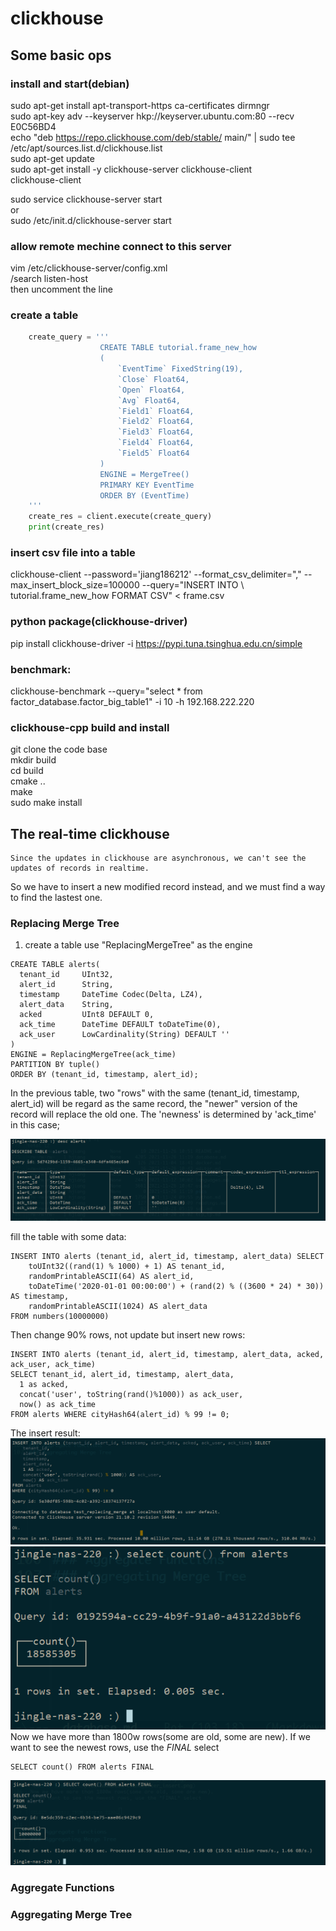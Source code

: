 # clickhouse
## Some basic ops
### install and start(debian)
sudo apt-get install apt-transport-https ca-certificates dirmngr  
sudo apt-key adv --keyserver hkp://keyserver.ubuntu.com:80 --recv E0C56BD4  
echo "deb https://repo.clickhouse.com/deb/stable/ main/" | sudo tee /etc/apt/sources.list.d/clickhouse.list  
sudo apt-get update  
sudo apt-get install -y clickhouse-server clickhouse-client  
clickhouse-client  

sudo service clickhouse-server start  
or  
sudo /etc/init.d/clickhouse-server start  

### allow remote mechine connect to this server
vim /etc/clickhouse-server/config.xml  
/search listen-host  
then uncomment the line  
### create a table
``` python
    create_query = '''
                    CREATE TABLE tutorial.frame_new_how
                    (
                        `EventTime` FixedString(19),
                        `Close` Float64,
                        `Open` Float64,
                        `Avg` Float64, 
                        `Field1` Float64,
                        `Field2` Float64,
                        `Field3` Float64,
                        `Field4` Float64,
                        `Field5` Float64
                    )
                    ENGINE = MergeTree()
                    PRIMARY KEY EventTime
                    ORDER BY (EventTime)
    '''
    create_res = client.execute(create_query)
    print(create_res)
```
### insert csv file into a table
clickhouse-client --password='jiang186212' --format_csv_delimiter="," --max_insert_block_size=100000  --query="INSERT INTO \ tutorial.frame_new_how FORMAT CSV" < frame.csv

### python package(clickhouse-driver)
pip install clickhouse-driver -i https://pypi.tuna.tsinghua.edu.cn/simple

### benchmark:
clickhouse-benchmark --query="select * from factor_database.factor_big_table1" -i 10 -h 192.168.222.220

### clickhouse-cpp build and install
git clone the code base  
mkdir build  
cd build  
cmake ..  
make  
sudo make install  

## The real-time clickhouse
	Since the updates in clickhouse are asynchronous, we can't see the updates of records in realtime.
So we have to insert a new modified record instead, and we must find a way to find the lastest one.

### Replacing Merge Tree
1. create a table use "ReplacingMergeTree" as the engine
```
CREATE TABLE alerts(
  tenant_id     UInt32,
  alert_id      String,
  timestamp     DateTime Codec(Delta, LZ4),
  alert_data    String,
  acked         UInt8 DEFAULT 0,
  ack_time      DateTime DEFAULT toDateTime(0),
  ack_user      LowCardinality(String) DEFAULT ''
)
ENGINE = ReplacingMergeTree(ack_time)
PARTITION BY tuple()
ORDER BY (tenant_id, timestamp, alert_id);
```
In the previous table, two "rows" with the same (tenant_id, timestamp, alert_id) will be regard as 
the same record, the "newer" version of the record will replace the old one. The 'newness' is 
determined by 'ack_time' in this case;

![table created](./pics/database/replacing_merge_tree.png)

fill the table with some data:
```
INSERT INTO alerts (tenant_id, alert_id, timestamp, alert_data) SELECT
    toUInt32((rand(1) % 1000) + 1) AS tenant_id,
    randomPrintableASCII(64) AS alert_id,
    toDateTime('2020-01-01 00:00:00') + (rand(2) % ((3600 * 24) * 30)) AS timestamp,
    randomPrintableASCII(1024) AS alert_data
FROM numbers(10000000)
```

Then change 90% rows, not update but insert new rows:
```
INSERT INTO alerts (tenant_id, alert_id, timestamp, alert_data, acked, ack_user, ack_time)
SELECT tenant_id, alert_id, timestamp, alert_data, 
  1 as acked,
  concat('user', toString(rand()%1000)) as ack_user,
  now() as ack_time
FROM alerts WHERE cityHash64(alert_id) % 99 != 0;
```
The insert result:
![table insert](./pics/database/insert_new_rows.png)
![table insert](./pics/database/count_after_insert.png)
Now we have more than 1800w rows(some are old, some are new).
If we want to see the newest rows, use the *FINAL* select
```
SELECT count() FROM alerts FINAL
```
![table insert](./pics/database/final_select_count.png)

### Aggregate Functions
### Aggregating Merge Tree
